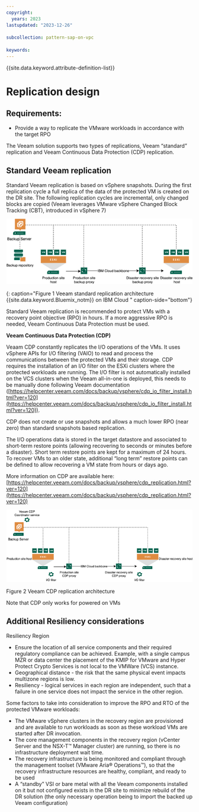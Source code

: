 ```yaml
---
copyright:
  years: 2023
lastupdated: "2023-12-26"

subcollection: pattern-sap-on-vpc

keywords:
---
```

{{site.data.keyword.attribute-definition-list}}

# Replication design

## Requirements:

- Provide a way to replicate the VMware workloads in accordance with the target RPO

The Veeam solution supports two types of replications, Veeam “standard” replication and Veeam Continuous Data Protection (CDP) replication.

## Standard Veeam replication

Standard Veeam replication is based on vSphere snapshots. During the first replication cycle a full replica of the data of the protected VM is created on the DR site. The following replication cycles are incremental, only changed blocks are copied (Veeam leverages VMware vSphere Changed Block Tracking (CBT), introduced in vSphere 7)

![](image/Veeam-Replication-Architecture.png)

{: caption="Figure 1 Veeam standard replication architecture {{site.data.keyword.Bluemix_notm}} on IBM Cloud " caption-side="bottom"}

Standard Veeam replication is recommended to protect VMs with a recovery point objective (RPO) in hours. If a more aggressive RPO is needed, Veeam Continuous Data Protection must be used.

**Veeam Continuous Data Protection (CDP)**

Veaam CDP constantly replicates the I/O operations of the VMs. It uses vSphere APIs for I/O filtering (VAIO) to read and process the communications between the protected VMs and their storage. CDP requires the installation of an I/O filter on the ESXi clusters where the protected workloads are running. The I/O filter is not automatically installed on the VCS clusters when the Veeam all-in-one is deployed, this needs to be manually done following Veeam documentation ([https://helpcenter.veeam.com/docs/backup/vsphere/cdp_io_filter_install.html?ver=120](https://helpcenter.veeam.com/docs/backup/vsphere/cdp_io_filter_install.html?ver=120)).

CDP does not create or use snapshots and allows a much lower RPO (near zero) than standard snapshots based replication.

The I/O operations data is stored in the target datastore and associated to short-term restore points (allowing recovering to seconds or minutes before a disaster). Short term restore points are kept for a maximum of 24 hours. To recover VMs to an older state, additional “long term” restore points can be defined to allow recovering a VM state from hours or days ago.

More information on CDP are available here: [https://helpcenter.veeam.com/docs/backup/vsphere/cdp_replication.html?ver=120](https://helpcenter.veeam.com/docs/backup/vsphere/cdp_replication.html?ver=120)

![](image/Veeam-CDP.png)

Figure 2 Veeam CDP replication architecture

Note that CDP only works for powered on VMs

## Additional Resiliency considerations

Resiliency Region

- Ensure the location of all service components and their required regulatory compliance can be achieved. Example, with a single campus MZR or data center the placement of the KMIP for VMware and Hyper Protect Crypto Services is not local to the VMWare (VCS) instance.
- Geographical distance - the risk that the same physical event impacts multizone regions is low.
- Resiliency - logical services in each region are independent, such that a failure in one service does not impact the service in the other region.

Some factors to take into consideration to improve the RPO and RTO of the protected VMware workloads:

- The VMware vSphere clusters in the recovery region are provisioned and are available to run workloads as soon as these workload VMs are started after DR invocation.
- The core management components in the recovery region (vCenter Server and the NSX-T™ Manager cluster) are running, so there is no infrastructure deployment wait time.
- The recovery infrastructure is being monitored and compliant through the management toolset (VMware Aria® Operations™), so that the recovery infrastructure resources are healthy, compliant, and ready to be used
- A “standby” VSI or bare metal with all the Veeam components installed on it but not configured exists in the DR site to minimize rebuild of the DR solution (the only necessary operation being to import the backed up Veeam configuration)
